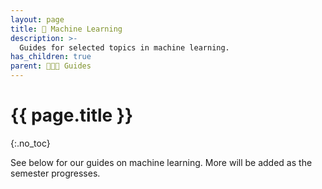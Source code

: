 ```yaml
---
layout: page
title: 🤖 Machine Learning
description: >-
  Guides for selected topics in machine learning.
has_children: true
parent: 🧑‍🤝‍🧑 Guides
---
```


# {{ page.title }}
{:.no_toc}

See below for our guides on machine learning. More will be added as the semester progresses.